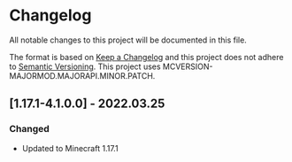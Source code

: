 # Changelog
All notable changes to this project will be documented in this file.

The format is based on [Keep a Changelog](http://keepachangelog.com/en/1.0.0/) and this project does not adhere to [Semantic Versioning](http://semver.org/spec/v2.0.0.html).
This project uses MCVERSION-MAJORMOD.MAJORAPI.MINOR.PATCH.

## [1.17.1-4.1.0.0] - 2022.03.25
### Changed
- Updated to Minecraft 1.17.1
